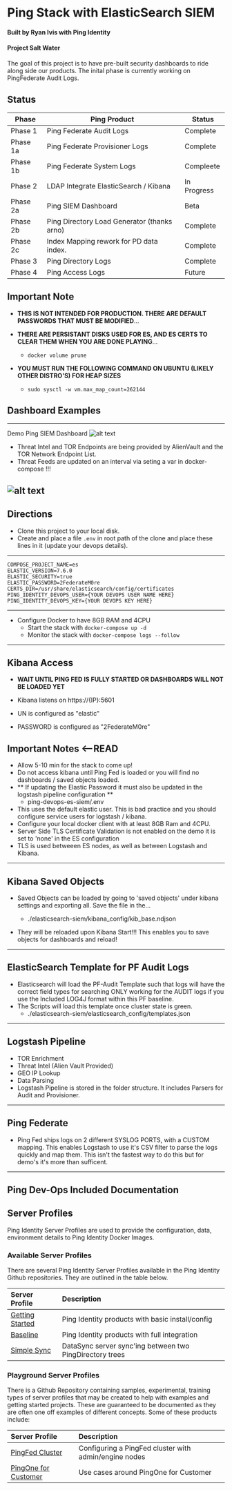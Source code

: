# Ping Stack with ElasticSearch SIEM
#### Built by Ryan Ivis with Ping Identity   
#### Project Salt Water

The goal of this project is to have pre-built security dashboards to ride along side our products. The inital phase is currently working on PingFederate Audit Logs. 


## Status
| Phase    | Ping Product                                |  Status     |
|----------|---------------------------------------------|-------------|
| Phase 1  | Ping Federate Audit Logs                    | Complete    |
| Phase 1a | Ping Federate Provisioner Logs              | Complete    |
| Phase 1b | Ping Federate System Logs                   | Compleete   |
| Phase 2  | LDAP Integrate ElasticSearch / Kibana       | In Progress |
| Phase 2a | Ping SIEM Dashboard                         | Beta        |
| Phase 2b | Ping Directory Load Generator (thanks arno) | Complete    |
| Phase 2c | Index Mapping rework for PD data index.     | Complete    | 
| Phase 3  | Ping Directory Logs                         | Complete    | 
| Phase 4  | Ping Access Logs                            | Future      | 

## Important Note
- **THIS IS NOT INTENDED FOR PRODUCTION. THERE ARE DEFAULT PASSWORDS THAT MUST BE MODIFIED**...   
     
- **THERE ARE PERSISTANT DISKS USED FOR ES, AND ES CERTS TO CLEAR THEM WHEN YOU ARE DONE PLAYING**...   
	- `docker volume prune`  

- **YOU MUST RUN THE FOLLOWING COMMAND ON UBUNTU (LIKELY OTHER DISTRO'S) FOR HEAP SIZES**
	- `sudo sysctl -w vm.max_map_count=262144`
	
## Dashboard Examples
------------
Demo Ping SIEM Dashboard
![alt text](https://github.com/ryanivis/ping-devops-es-siem/blob/master/images/dashboard.png "PingFed Demo Dashboard")

 
- Threat Intel and TOR Endpoints are being provided by AlienVault and the TOR Network Endpoint List.  
- Threat Feeds are updated on an interval via seting a var in docker-compose !!!


![alt text](https://github.com/ryanivis/ping-devops-es-siem/blob/master/images/Architecture.png "Architecture Overview")
------------

## Directions

- Clone this project to your local disk.  
- Create and place a file `.env` in root path of the clone and place these lines in it (update your devops details).      
------------
```
COMPOSE_PROJECT_NAME=es   
ELASTIC_VERSION=7.6.0   
ELASTIC_SECURITY=true    
ELASTIC_PASSWORD=2FederateM0re   
CERTS_DIR=/usr/share/elasticsearch/config/certificates     
PING_IDENTITY_DEVOPS_USER={YOUR DEVOPS USER NAME HERE}    
PING_IDENTITY_DEVOPS_KEY={YOUR DEVOPS KEY HERE}   
```
------------
- Configure Docker to have 8GB RAM and 4CPU  
	- Start the stack with `docker-compose up -d`  
	- Monitor the stack with `docker-compose logs --follow`  

------------


## Kibana Access
- **WAIT UNTIL PING FED IS FULLY STARTED OR DASHBOARDS WILL NOT BE LOADED YET**
- Kibana listens on https://{IP}:5601  

- UN is configured as "elastic"  
- PASSWORD is configured as "2FederateM0re"  


## Important Notes <--READ
- Allow 5-10 min for the stack to come up!
- Do not access kibana until Ping Fed is loaded or you will find no dashboards / saved objects loaded.  
- ** If updating the Elastic Password it must also be updated in the logstash pipeline configuration **
	- ping-devops-es-siem/.env 
- This uses the default elastic user. This is bad practice and you should configure service users for logstash / kibana.
- Configure your local docker client with at least 8GB Ram and 4CPU.
- Server Side TLS Certificate Validation is not enabled on the demo it is set to 'none' in the ES configuration
- TLS is used betweeen ES nodes, as well as between Logstash and Kibana.

------------
## Kibana Saved Objects
- Saved Objects can be loaded by going to 'saved objects' under kibana settings and exporting all. Save the file in the...  
	- ./elasticsearch-siem/kibana_config/kib_base.ndjson  

- They will be reloaded upon Kibana Start!!! This enables you to save objects for dashboards and reload!

------------
## ElasticSearch Template for PF Audit Logs
- Elasticsearch will load the PF-Audit Template such that logs will have the correct field types for searching ONLY working for the AUDIT logs if you use the Included LOG4J format within this PF baseline.
- The Scripts will load this template once cluster state is green.
	- ./elasticsearch-siem/elasticsearch_config/templates.json

------------
## Logstash Pipeline
- TOR Enrichment
- Threat Intel (Alien Vault Provided)
- GEO IP Lookup
- Data Parsing
- Logstash Pipeline is stored in the folder structure. It includes Parsers for Audit and Provisioner.

------------
## Ping Federate
- Ping Fed ships logs on 2 different SYSLOG PORTS, with a CUSTOM mapping. This enables Logstash to use it's CSV filter to parse the logs quickly and map them. This isn't the fastest way to do this but for demo's it's more than sufficent.

------------
## Ping Dev-Ops Included Documentation


## Server Profiles

Ping Identity Server Profiles are used to provide the configuration, data, environment details to Ping Identity Docker Images.

### Available Server Profiles

There are several Ping Identity Server Profiles available in the Ping Identity Github repositories. They are outlined in the table below.

| Server Profile | Description |
| :--- | :--- |
| [Getting Started](https://github.com/pingidentity/pingidentity-server-profiles/tree/master/getting-started) | Ping Identity products with basic install/config |
| [Baseline](https://github.com/pingidentity/pingidentity-server-profiles/tree/master/baseline) | Ping Identity products with full integration |
| [Simple Sync](https://github.com/pingidentity/pingidentity-server-profiles/tree/master/simple-sync) | DataSync server sync'ing between two PingDirectory trees |

### Playground Server Profiles

There is a Github Repository containing samples, experimental, training types of server profiles that may be created to help with examples and getting started projects. These are guaranteed to be documented as they are often one off examples of different concepts. Some of these products include:

| Server Profile | Description |
| :--- | :--- |
| [PingFed Cluster](https://github.com/pingidentity/server-profile-pingidentity-playground/tree/master/getting-started-pingfederate-cluster) | Configuring a PingFed cluster with admin/engine nodes |
| [PingOne for Customer](https://github.com/pingidentity/server-profile-pingidentity-playground/tree/master/pingone-cloud) | Use cases around PingOne for Customer |

